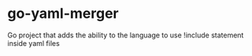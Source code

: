 # go-yaml-merger
Go project that adds the ability to the language to use !include statement inside yaml files
